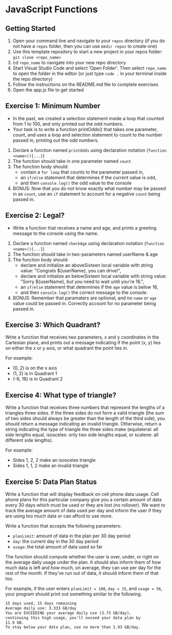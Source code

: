 # JavaScript Functions

## Getting Started

1. Open your command line and navigate to your `repos` directory (if you do not have a `repos` folder, then you can use `mkdir repos` to create one)
2. Use this template repository to start a new project in your repos folder: `git clone <repo_name>`
3. cd `repo_name` to navigate into your new repo directory
4. Start Visual Studio Code and select 'Open Folder'. Then select `repo_name` to open the folder in the editor (or just type `code .` in your terminal inside the repo directory)
5. Follow the instructions on the README.md file to complete exercises
6. Open the app.js file to get started

## Exercise 1: Minimum Number

- In the past, we created a selection statement inside a loop that counted from 1 to 100, and only printed out the odd numbers.
- Your task is to write a function printOdds() that takes one parameter, count, and uses a loop and selection statement to count to the number passed in, printing out the odd numbers.

1. Declare a function named `printOdds` using declaration notation (`function <name>(){...}`)
2. The function should take in one parameter named `count`
3. The function body should:
   - contain a `for loop` that counts to the parameter passed in,
   - an `if/else` statement that determines if the current value is odd,
   - and then `console.log()` the odd value to the console
4. BONUS: Now that you do not know exactly what number may be passed in as `count`, use an `if` statement to account for a negative `count` being passed in.

## Exercise 2: Legal?

- Write a function that receives a name and age, and prints a greeting message to the console using the name.

1. Declare a function named `checkAge` using declaration notation (`function <name>(){...}`)
2. The function should take in two-parameters named userName & age
3. The function body should:
   - declare and initialize an aboveSixteen local variable with string value: "Congrats ${userName}, you can drive!",
   - declare and initialize an belowSixteen local variable with string value: "Sorry ${userName}, but you need to wait until you're 16.",
   - an `if/else` statement that determines if the `age` value is below 16,
   - and then `console.log()` the correct message to the console.
4. BONUS: Remember that paramaters are optional, and no `name` or `age` value could be passed in. Correctly account for no parameter being passed in.

## Exercise 3: Which Quadrant?

Write a function that receives two parameters, x and y coordinates in
the Cartesian plane, and prints out a message indicating if the point (x, y) lies on either the x or y axis,
 or what quadrant the point lies in.

 For example:

 - (0, 2) is on the x axis
 - (1, 2) is in Quadrant 1
 - (-6, 18) is in Quadrant 2

## Exercise 4: What type of triangle?

Write a function that receives three numbers that represent the lengths of a triangles three sides. If the three
sides do not form a valid triangle (the sum of two sides should always be greater than the length of the third side),
 you should return a message indicating an invalid triangle. Otherwise, return a string indicating the type of triangle
the three sides make (equilateral: all side lengths equal, isosceles: only two side lengths equal, or scalene: all different side lengths).

For example:

- Sides 1, 2, 2 make an isosceles triangle
- Sides 1, 1, 2 make an invalid triangle

## Exercise 5: Data Plan Status

Write a function that will display feedback on cell phone data usage. Cell phone
plans for this particular company give you a certain amount of data every 30 days
which must be used or they are lost (no rollover). We want to track the average amount of data
 used per day and inform the user if they are using too much data or can
afford to use more.

Write a function that accepts the following parameters:

- `planLimit`: amount of data in the plan per 30 day period
- `day`: the current day in the 30 day period
- `usage`: the total amount of data used so far

The function should compute whether the user is over, under, or right on the average
daily usage under the plan. It should also inform them of how much data is left
and how much, on average, they can use per day for the rest of the month. If
they’ve run out of data, it should inform them of that too.

For example, if the user enters `planLimit = 100`, `day = 15`, and `usage = 56`, your program should print
out something similar to the following.

```txt
15 days used, 15 days remaining
Average daily use: 3.333 GB/day
You are EXCEEDING your average daily use (3.73 GB/day),
continuing this high usage, you'll exceed your data plan by
11.9 GB.
To stay below your data plan, use no more than 2.93 GB/day.
```

